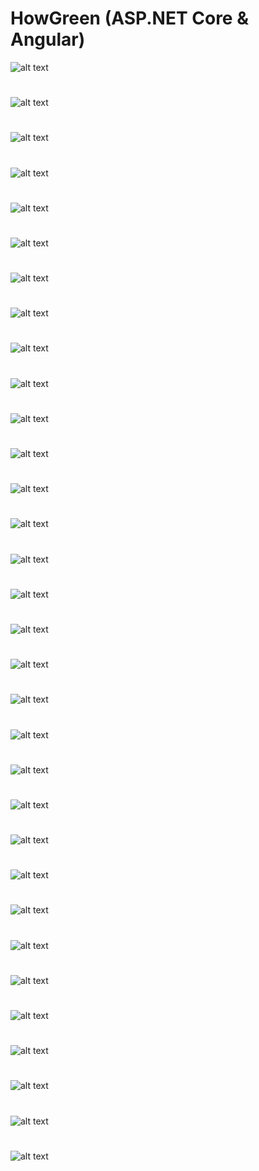 # HowGreen (ASP.NET Core & Angular)

![alt text](https://github.com/iulian-b97/HowGreen/blob/main/How%20Green-Screens/s1.jpg)
#
#
#
![alt text](https://github.com/iulian-b97/HowGreen/blob/main/How%20Green-Screens/s2.jpg)
#
#
#
![alt text](https://github.com/iulian-b97/HowGreen/blob/main/How%20Green-Screens/s3.jpg)
#
#
#
![alt text](https://github.com/iulian-b97/HowGreen/blob/main/How%20Green-Screens/s4.jpg)
#
#
#
![alt text](https://github.com/iulian-b97/HowGreen/blob/main/How%20Green-Screens/s5.jpg)
#
#
#
![alt text](https://github.com/iulian-b97/HowGreen/blob/main/How%20Green-Screens/s6.jpg)
#
#
#
![alt text](https://github.com/iulian-b97/HowGreen/blob/main/How%20Green-Screens/s7.jpg)
#
#
#
![alt text](https://github.com/iulian-b97/HowGreen/blob/main/How%20Green-Screens/s8.jpg)
#
#
#
![alt text](https://github.com/iulian-b97/HowGreen/blob/main/How%20Green-Screens/s9.jpg)
#
#
#
![alt text](https://github.com/iulian-b97/HowGreen/blob/main/How%20Green-Screens/s10.jpg)
#
#
#
![alt text](https://github.com/iulian-b97/HowGreen/blob/main/How%20Green-Screens/s11.jpg)
#
#
#
![alt text](https://github.com/iulian-b97/HowGreen/blob/main/How%20Green-Screens/s12.jpg)
#
#
#
![alt text](https://github.com/iulian-b97/HowGreen/blob/main/How%20Green-Screens/s13.jpg)
#
#
#
![alt text](https://github.com/iulian-b97/HowGreen/blob/main/How%20Green-Screens/s14.jpg)
#
#
#
![alt text](https://github.com/iulian-b97/HowGreen/blob/main/How%20Green-Screens/s15.jpg)
#
#
#
![alt text](https://github.com/iulian-b97/HowGreen/blob/main/How%20Green-Screens/s16.jpg)
#
#
#
![alt text](https://github.com/iulian-b97/HowGreen/blob/main/How%20Green-Screens/s17.jpg)
#
#
#
![alt text](https://github.com/iulian-b97/HowGreen/blob/main/How%20Green-Screens/s18.jpg)
#
#
#
![alt text](https://github.com/iulian-b97/HowGreen/blob/main/How%20Green-Screens/s19.jpg)
#
#
#
![alt text](https://github.com/iulian-b97/HowGreen/blob/main/How%20Green-Screens/s20.jpg)
#
#
#
![alt text](https://github.com/iulian-b97/HowGreen/blob/main/How%20Green-Screens/s21.jpg)
#
#
#
![alt text](https://github.com/iulian-b97/HowGreen/blob/main/How%20Green-Screens/s22.jpg)
#
#
#
![alt text](https://github.com/iulian-b97/HowGreen/blob/main/How%20Green-Screens/s23.jpg)
#
#
#
![alt text](https://github.com/iulian-b97/HowGreen/blob/main/How%20Green-Screens/s24.jpg)
#
#
#
![alt text](https://github.com/iulian-b97/HowGreen/blob/main/How%20Green-Screens/s25.jpg)
#
#
#
![alt text](https://github.com/iulian-b97/HowGreen/blob/main/How%20Green-Screens/s26.jpg)
#
#
#
![alt text](https://github.com/iulian-b97/HowGreen/blob/main/How%20Green-Screens/s27.jpg)
#
#
#
![alt text](https://github.com/iulian-b97/HowGreen/blob/main/How%20Green-Screens/s28.jpg)
#
#
#
![alt text](https://github.com/iulian-b97/HowGreen/blob/main/How%20Green-Screens/s29.jpg)
#
#
#
![alt text](https://github.com/iulian-b97/HowGreen/blob/main/How%20Green-Screens/s30.jpg)
#
#
#
![alt text](https://github.com/iulian-b97/HowGreen/blob/main/How%20Green-Screens/s31.jpg)
#
#
#
![alt text](https://github.com/iulian-b97/HowGreen/blob/main/How%20Green-Screens/s32.jpg)
